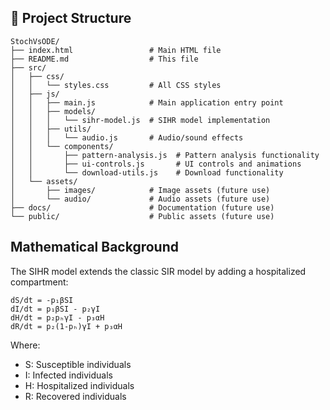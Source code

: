 ## 📁 Project Structure

```
StochVsODE/
├── index.html                 # Main HTML file
├── README.md                  # This file
├── src/
│   ├── css/
│   │   └── styles.css         # All CSS styles
│   ├── js/
│   │   ├── main.js            # Main application entry point
│   │   ├── models/
│   │   │   └── sihr-model.js  # SIHR model implementation
│   │   ├── utils/
│   │   │   └── audio.js       # Audio/sound effects
│   │   └── components/
│   │       ├── pattern-analysis.js  # Pattern analysis functionality
│   │       ├── ui-controls.js       # UI controls and animations
│   │       └── download-utils.js    # Download functionality
│   └── assets/
│       ├── images/            # Image assets (future use)
│       └── audio/             # Audio assets (future use)
├── docs/                      # Documentation (future use)
└── public/                    # Public assets (future use)
```


## Mathematical Background

The SIHR model extends the classic SIR model by adding a hospitalized compartment:

```
dS/dt = -p₁βSI
dI/dt = p₁βSI - p₂γI
dH/dt = p₂pₕγI - p₃αH
dR/dt = p₂(1-pₕ)γI + p₃αH
```

Where:
- S: Susceptible individuals
- I: Infected individuals  
- H: Hospitalized individuals
- R: Recovered individuals
